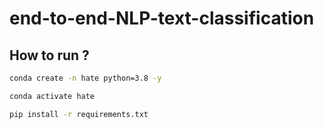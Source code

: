# end-to-end-NLP-text-classification


## How to run ?

```bash
conda create -n hate python=3.8 -y
```

```bash
conda activate hate
```

```bash
pip install -r requirements.txt
```